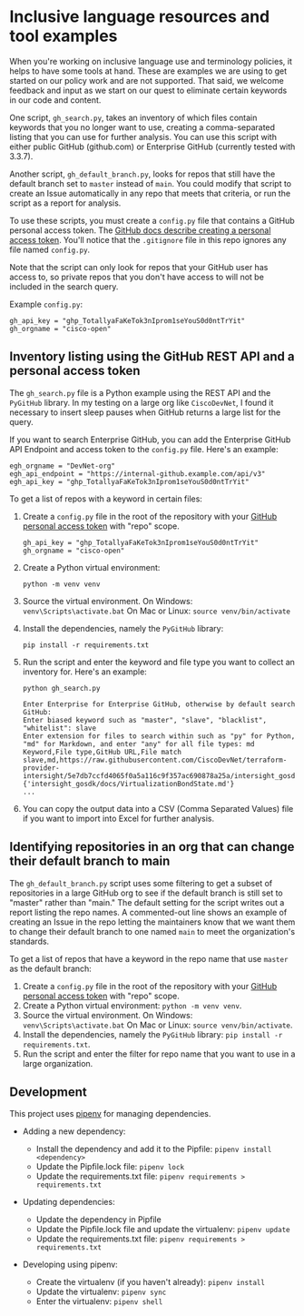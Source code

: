 # Inclusive language resources and tool examples

When you're working on inclusive language use and terminology policies, it helps to have some tools at hand. These are examples we are using to get started on our policy work and are not supported. That said, we welcome feedback and input as we start on our quest to eliminate certain keywords in our code and content.

One script, `gh_search.py`, takes an inventory of which files contain keywords that you no longer want to use, creating a comma-separated listing that you can use for further analysis. You can use this script with either public GitHub (github.com) or Enterprise GitHub (currently tested with 3.3.7).

Another script, `gh_default_branch.py`, looks for repos that still have the default branch set to `master` instead of `main`. You could modify that script to create an Issue automatically in any repo that meets that criteria, or run the script as a report for analysis.

To use these scripts, you must create a `config.py` file that contains a GitHub personal access token. The [GitHub docs describe creating a personal access token](https://docs.github.com/en/authentication/keeping-your-account-and-data-secure/creating-a-personal-access-token). You'll notice that the `.gitignore` file in this repo ignores any file named `config.py`. 

Note that the script can only look for repos that your GitHub user has access to, so private repos that you don't have access to will not be included in the search query.

Example `config.py`:
```
gh_api_key = "ghp_TotallyaFaKeTok3nIprom1seYouS0d0ntTrYit"
gh_orgname = "cisco-open"
```

## Inventory listing using the GitHub REST API and a personal access token

The `gh_search.py` file is a Python example using the REST API and the `PyGitHub` library. In my testing on a large org like `CiscoDevNet`, I found it necessary to insert sleep pauses when GitHub returns a large list for the query. 

If you want to search Enterprise GitHub, you can add the Enterprise GitHub API Endpoint and access token to the `config.py` file. Here's an example:

```
egh_orgname = "DevNet-org"
egh_api_endpoint = "https://internal-github.example.com/api/v3"
egh_api_key = "ghp_TotallyaFaKeTok3nIprom1seYouS0d0ntTrYit"
```

To get a list of repos with a keyword in certain files:
1. Create a `config.py` file in the root of the repository with your [GitHub personal access token](https://docs.github.com/en/authentication/keeping-your-account-and-data-secure/creating-a-personal-access-token) with "repo" scope.
   ```
   gh_api_key = "ghp_TotallyaFaKeTok3nIprom1seYouS0d0ntTrYit"
   gh_orgname = "cisco-open"
   ```
2. Create a Python virtual environment:
   ```
   python -m venv venv
   ```
3. Source the virtual environment. 
   On Windows: `venv\Scripts\activate.bat` 
   On Mac or Linux: `source venv/bin/activate`
4. Install the dependencies, namely the `PyGitHub` library: 
   ```
   pip install -r requirements.txt
   ```
5. Run the script and enter the keyword and file type you want to collect an inventory for. Here's an example:
   
   ```
   python gh_search.py
   ```
   ```
   Enter Enterprise for Enterprise GitHub, otherwise by default search GitHub:  
   Enter biased keyword such as "master", "slave", "blacklist", "whitelist": slave
   Enter extension for files to search within such as "py" for Python, "md" for Markdown, and enter "any" for all file types: md
   Keyword,File type,GitHub URL,File match
   slave,md,https://raw.githubusercontent.com/CiscoDevNet/terraform-provider-intersight/5e7db7ccfd4065f0a5a116c9f357ac690878a25a/intersight_gosdk/docs/VirtualizationBondState.md {'intersight_gosdk/docs/VirtualizationBondState.md'}
   ...
   ```
6. You can copy the output data into a CSV (Comma Separated Values) file if you want to import into Excel for further analysis.

## Identifying repositories in an org that can change their default branch to main

The `gh_default_branch.py` script uses some filtering to get a subset of repositories in a large GitHub org to see if the default branch is still set to "master" rather than "main." The default setting for the script writes out a report listing the repo names. A commented-out line shows an example of creating an Issue in the repo letting the maintainers know that we want them to change their default branch to one named `main` to meet the organization's standards.

To get a list of repos that have a keyword in the repo name that use `master` as the default branch:
1. Create a `config.py` file in the root of the repository with your [GitHub personal access token](https://docs.github.com/en/authentication/keeping-your-account-and-data-secure/creating-a-personal-access-token) with "repo" scope.
2. Create a Python virtual environment: `python -m venv venv`.
3. Source the virtual environment. On Windows: `venv\Scripts\activate.bat` On Mac or Linux: `source venv/bin/activate`.
4. Install the dependencies, namely the `PyGitHub` library: `pip install -r requirements.txt`.
5. Run the script and enter the filter for repo name that you want to use in a large organization.

## Development

This project uses [pipenv](https://pipenv.pypa.io/en/latest/install/#installing-pipenv) for managing dependencies.

- Adding a new dependency: 
  - Install the dependency and add it to the Pipfile: `pipenv install <dependency>`
  - Update the Pipfile.lock file: `pipenv lock`
  - Update the requirements.txt file: `pipenv requirements > requirements.txt`

- Updating dependencies:
  - Update the dependency in Pipfile
  - Update the Pipfile.lock file and update the virtualenv: `pipenv update`
  - Update the requirements.txt file: `pipenv requirements > requirements.txt`

- Developing using pipenv:
  - Create the virtualenv (if you haven't already): `pipenv install`
  - Update the virtualenv: `pipenv sync`
  - Enter the virtualenv: `pipenv shell`